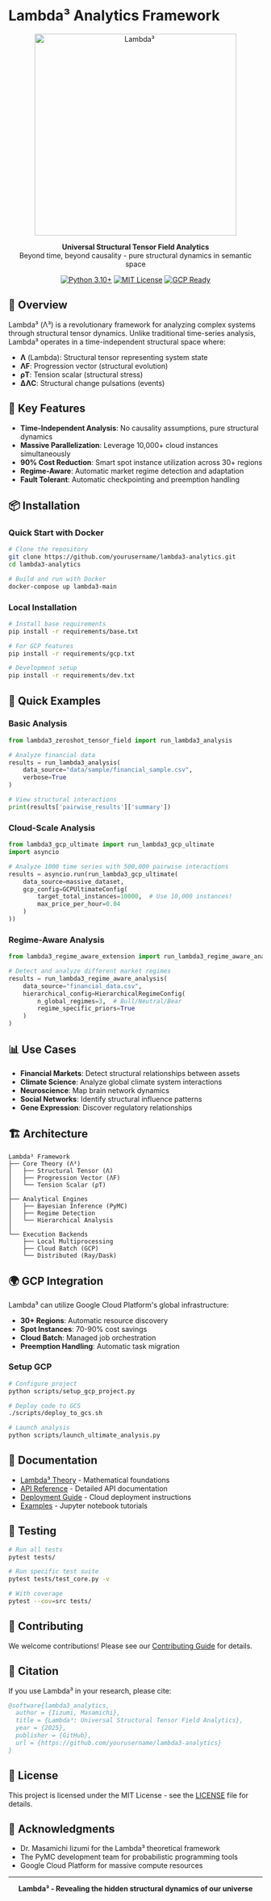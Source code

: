 # Lambda³ Analytics Framework

<p align="center">
  <img src="docs/images/lambda3_logo.png" alt="Lambda³" width="400"/>
</p>

<p align="center">
  <strong>Universal Structural Tensor Field Analytics</strong><br>
  Beyond time, beyond causality - pure structural dynamics in semantic space
</p>

<p align="center">
  <a href="#"><img src="https://img.shields.io/badge/python-3.10+-blue.svg" alt="Python 3.10+"></a>
  <a href="#"><img src="https://img.shields.io/badge/license-MIT-green.svg" alt="MIT License"></a>
  <a href="#"><img src="https://img.shields.io/badge/cloud-GCP-orange.svg" alt="GCP Ready"></a>
</p>

## 🌟 Overview

Lambda³ (Λ³) is a revolutionary framework for analyzing complex systems through structural tensor dynamics. Unlike traditional time-series analysis, Lambda³ operates in a time-independent structural space where:

- **Λ** (Lambda): Structural tensor representing system state
- **ΛF**: Progression vector (structural evolution)
- **ρT**: Tension scalar (structural stress)
- **ΔΛC**: Structural change pulsations (events)

## 🚀 Key Features

- **Time-Independent Analysis**: No causality assumptions, pure structural dynamics
- **Massive Parallelization**: Leverage 10,000+ cloud instances simultaneously
- **90% Cost Reduction**: Smart spot instance utilization across 30+ regions
- **Regime-Aware**: Automatic market regime detection and adaptation
- **Fault Tolerant**: Automatic checkpointing and preemption handling

## 📦 Installation

### Quick Start with Docker

```bash
# Clone the repository
git clone https://github.com/yourusername/lambda3-analytics.git
cd lambda3-analytics

# Build and run with Docker
docker-compose up lambda3-main
```

### Local Installation

```bash
# Install base requirements
pip install -r requirements/base.txt

# For GCP features
pip install -r requirements/gcp.txt

# Development setup
pip install -r requirements/dev.txt
```

## 🎯 Quick Examples

### Basic Analysis

```python
from lambda3_zeroshot_tensor_field import run_lambda3_analysis

# Analyze financial data
results = run_lambda3_analysis(
    data_source="data/sample/financial_sample.csv",
    verbose=True
)

# View structural interactions
print(results['pairwise_results']['summary'])
```

### Cloud-Scale Analysis

```python
from lambda3_gcp_ultimate import run_lambda3_gcp_ultimate
import asyncio

# Analyze 1000 time series with 500,000 pairwise interactions
results = asyncio.run(run_lambda3_gcp_ultimate(
    data_source=massive_dataset,
    gcp_config=GCPUltimateConfig(
        target_total_instances=10000,  # Use 10,000 instances!
        max_price_per_hour=0.04
    )
))
```

### Regime-Aware Analysis

```python
from lambda3_regime_aware_extension import run_lambda3_regime_aware_analysis

# Detect and analyze different market regimes
results = run_lambda3_regime_aware_analysis(
    data_source="financial_data.csv",
    hierarchical_config=HierarchicalRegimeConfig(
        n_global_regimes=3,  # Bull/Neutral/Bear
        regime_specific_priors=True
    )
)
```

## 📊 Use Cases

- **Financial Markets**: Detect structural relationships between assets
- **Climate Science**: Analyze global climate system interactions  
- **Neuroscience**: Map brain network dynamics
- **Social Networks**: Identify structural influence patterns
- **Gene Expression**: Discover regulatory relationships

## 🏗️ Architecture

```
Lambda³ Framework
├── Core Theory (Λ³)
│   ├── Structural Tensor (Λ)
│   ├── Progression Vector (ΛF)
│   └── Tension Scalar (ρT)
│
├── Analytical Engines
│   ├── Bayesian Inference (PyMC)
│   ├── Regime Detection
│   └── Hierarchical Analysis
│
└── Execution Backends
    ├── Local Multiprocessing
    ├── Cloud Batch (GCP)
    └── Distributed (Ray/Dask)
```

## 🌍 GCP Integration

Lambda³ can utilize Google Cloud Platform's global infrastructure:

- **30+ Regions**: Automatic resource discovery
- **Spot Instances**: 70-90% cost savings
- **Cloud Batch**: Managed job orchestration
- **Preemption Handling**: Automatic task migration

### Setup GCP

```bash
# Configure project
python scripts/setup_gcp_project.py

# Deploy code to GCS
./scripts/deploy_to_gcs.sh

# Launch analysis
python scripts/launch_ultimate_analysis.py
```

## 📖 Documentation

- [Lambda³ Theory](docs/lambda3_theory.md) - Mathematical foundations
- [API Reference](docs/api_reference.md) - Detailed API documentation
- [Deployment Guide](docs/deployment_guide.md) - Cloud deployment instructions
- [Examples](notebooks/) - Jupyter notebook tutorials

## 🧪 Testing

```bash
# Run all tests
pytest tests/

# Run specific test suite
pytest tests/test_core.py -v

# With coverage
pytest --cov=src tests/
```

## 🤝 Contributing

We welcome contributions! Please see our [Contributing Guide](CONTRIBUTING.md) for details.

## 📝 Citation

If you use Lambda³ in your research, please cite:

```bibtex
@software{lambda3_analytics,
  author = {Iizumi, Masamichi},
  title = {Lambda³: Universal Structural Tensor Field Analytics},
  year = {2025},
  publisher = {GitHub},
  url = {https://github.com/yourusername/lambda3-analytics}
}
```

## 📄 License

This project is licensed under the MIT License - see the [LICENSE](LICENSE) file for details.

## 🙏 Acknowledgments

- Dr. Masamichi Iizumi for the Lambda³ theoretical framework
- The PyMC development team for probabilistic programming tools
- Google Cloud Platform for massive compute resources

---

<p align="center">
  <strong>Lambda³ - Revealing the hidden structural dynamics of our universe</strong>
</p>
